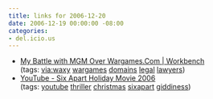 ```yaml
---
title: links for 2006-12-20
date: 2006-12-19 00:00:00 -08:00
categories:
- del.icio.us
---
```


<ul class="delicious">
	<li>
		<div class="delicious-link"><a href="http://www.cadenhead.org/workbench/news/3095/my-battle-mgm-over-wargamescom">My Battle with MGM Over Wargames.Com | Workbench</a></div>
		<div class="delicious-tags">(tags: <a href="http://del.icio.us/torrez/via:waxy">via:waxy</a> <a href="http://del.icio.us/torrez/wargames">wargames</a> <a href="http://del.icio.us/torrez/domains">domains</a> <a href="http://del.icio.us/torrez/legal">legal</a> <a href="http://del.icio.us/torrez/lawyers">lawyers</a>)</div>
	</li>
	<li>
		<div class="delicious-link"><a href="http://www.youtube.com/watch?v=9uSiyn7t_0o">YouTube - Six Apart Holiday Movie 2006</a></div>
		<div class="delicious-tags">(tags: <a href="http://del.icio.us/torrez/youtube">youtube</a> <a href="http://del.icio.us/torrez/thriller">thriller</a> <a href="http://del.icio.us/torrez/christmas">christmas</a> <a href="http://del.icio.us/torrez/sixapart">sixapart</a> <a href="http://del.icio.us/torrez/giddiness">giddiness</a>)</div>
	</li>
</ul>
